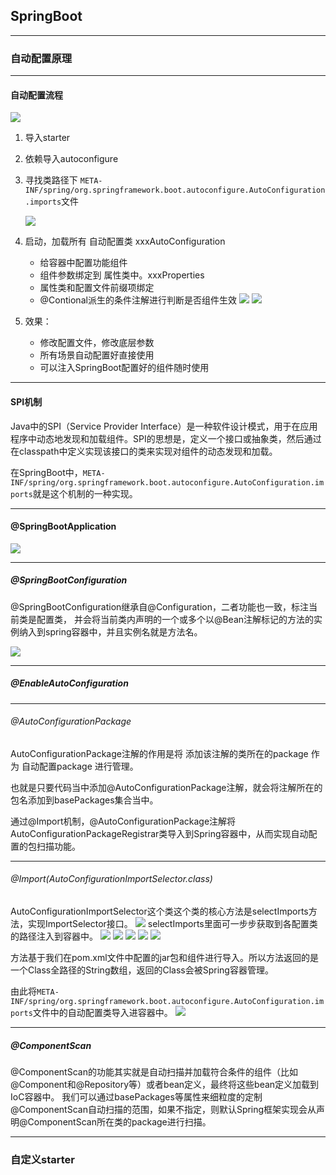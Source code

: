 ## SpringBoot

---

### 自动配置原理

---

#### 自动配置流程

![](http://alexali.oss-cn-guangzhou.aliyuncs.com/pasteimageintomarkdown/2025-04-10/129651993742875.png?Expires=4897869980&OSSAccessKeyId=LTAI5tBX2zkmA8G3Aw5HNqtH&Signature=WQOfg6tTdk7CzrvZx49RUTWaEQw%3D)

1. 导入starter
2. 依赖导入autoconfigure
3. 寻找类路径下 `META-INF/spring/org.springframework.boot.autoconfigure.AutoConfiguration.imports`文件

   ![](http://alexali.oss-cn-guangzhou.aliyuncs.com/pasteimageintomarkdown/2025-04-10/130277704737291.png?Expires=4897870605&OSSAccessKeyId=LTAI5tBX2zkmA8G3Aw5HNqtH&Signature=vAKkhZd2WNUDj6eRu5gi%2FhKeH5E%3D)

4. 启动，加载所有 自动配置类 xxxAutoConfiguration
   * 给容器中配置功能组件
   * 组件参数绑定到 属性类中。xxxProperties
   * 属性类和配置文件前缀项绑定
   * @Contional派生的条件注解进行判断是否组件生效
   ![](http://alexali.oss-cn-guangzhou.aliyuncs.com/pasteimageintomarkdown/2025-04-10/130809484255041.png?Expires=4897871137&OSSAccessKeyId=LTAI5tBX2zkmA8G3Aw5HNqtH&Signature=F6EcPDWG8P3nnPA1hWUh9ruALoM%3D)
   ![](http://alexali.oss-cn-guangzhou.aliyuncs.com/pasteimageintomarkdown/2025-04-10/130828339367125.png?Expires=4897871156&OSSAccessKeyId=LTAI5tBX2zkmA8G3Aw5HNqtH&Signature=r4oE5RM9%2FTGmtogLXwG2STSbT3Q%3D)

5. 效果：
   * 修改配置文件，修改底层参数
   * 所有场景自动配置好直接使用
   * 可以注入SpringBoot配置好的组件随时使用

---

#### SPI机制
Java中的SPI（Service Provider Interface）是一种软件设计模式，用于在应用程序中动态地发现和加载组件。SPI的思想是，定义一个接口或抽象类，然后通过在classpath中定义实现该接口的类来实现对组件的动态发现和加载。

在SpringBoot中，`META-INF/spring/org.springframework.boot.autoconfigure.AutoConfiguration.imports`就是这个机制的一种实现。

---

#### @SpringBootApplication

![](http://alexali.oss-cn-guangzhou.aliyuncs.com/pasteimageintomarkdown/2025-04-10/131425217448958.png?Expires=4897873274&OSSAccessKeyId=LTAI5tBX2zkmA8G3Aw5HNqtH&Signature=DKBfTEyD8HPWsPu%2BYm47Qu%2BdyDA%3D)

---

##### @SpringBootConfiguration
@SpringBootConfiguration继承自@Configuration，二者功能也一致，标注当前类是配置类， 并会将当前类内声明的一个或多个以@Bean注解标记的方法的实例纳入到spring容器中，并且实例名就是方法名。

![](http://alexali.oss-cn-guangzhou.aliyuncs.com/pasteimageintomarkdown/2025-04-10/131577186553166.png?Expires=4897873426&OSSAccessKeyId=LTAI5tBX2zkmA8G3Aw5HNqtH&Signature=%2FkV0Abi8ZD5utqPNSyXNjhjeJMc%3D)

---

##### @EnableAutoConfiguration

---

###### @AutoConfigurationPackage
AutoConfigurationPackage注解的作用是将 添加该注解的类所在的package 作为 自动配置package 进行管理。

也就是只要代码当中添加@AutoConfigurationPackage注解，就会将注解所在的包名添加到basePackages集合当中。

通过@Import机制，@AutoConfigurationPackage注解将AutoConfigurationPackageRegistrar类导入到Spring容器中，从而实现自动配置的包扫描功能。

---

###### @Import(AutoConfigurationImportSelector.class)
AutoConfigurationImportSelector这个类这个类的核心方法是selectImports方法，实现ImportSelector接口。
![](http://alexali.oss-cn-guangzhou.aliyuncs.com/pasteimageintomarkdown/2025-04-10/136734244335875.png?Expires=4897878583&OSSAccessKeyId=LTAI5tBX2zkmA8G3Aw5HNqtH&Signature=n5atqNbPaYFyVtMBl3VTks8Tsw0%3D)
selectImports里面可一步步获取到各配置类的路径注入到容器中。
![](http://alexali.oss-cn-guangzhou.aliyuncs.com/pasteimageintomarkdown/2025-04-10/136876611877375.png?Expires=4897878725&OSSAccessKeyId=LTAI5tBX2zkmA8G3Aw5HNqtH&Signature=X3iGokeBFFjKs6cbySqol9C1%2FoU%3D)
![](http://alexali.oss-cn-guangzhou.aliyuncs.com/pasteimageintomarkdown/2025-04-10/137050984287458.png?Expires=4897878900&OSSAccessKeyId=LTAI5tBX2zkmA8G3Aw5HNqtH&Signature=qOtqXGnRAWpA2kPLlBqM4D2kTFo%3D)
![](http://alexali.oss-cn-guangzhou.aliyuncs.com/pasteimageintomarkdown/2025-04-10/137184418808916.png?Expires=4897879033&OSSAccessKeyId=LTAI5tBX2zkmA8G3Aw5HNqtH&Signature=zqeg8e6jmjF3JEc0qRRcHEyOIZg%3D)
![](http://alexali.oss-cn-guangzhou.aliyuncs.com/pasteimageintomarkdown/2025-04-10/137256709304875.png?Expires=4897879105&OSSAccessKeyId=LTAI5tBX2zkmA8G3Aw5HNqtH&Signature=Hqq7XohoXsfet3N1vg4KyM37MJY%3D)
![](http://alexali.oss-cn-guangzhou.aliyuncs.com/pasteimageintomarkdown/2025-04-10/137330697356666.png?Expires=4897879179&OSSAccessKeyId=LTAI5tBX2zkmA8G3Aw5HNqtH&Signature=pyDsfrTo%2FxCUYOWEkaB7G6x8%2Bt4%3D)

方法基于我们在pom.xml文件中配置的jar包和组件进行导入。所以方法返回的是一个Class全路径的String数组，返回的Class会被Spring容器管理。

由此将`META-INF/spring/org.springframework.boot.autoconfigure.AutoConfiguration.imports`文件中的自动配置类导入进容器中。
![](http://alexali.oss-cn-guangzhou.aliyuncs.com/pasteimageintomarkdown/2025-04-10/137379520710916.png?Expires=4897879228&OSSAccessKeyId=LTAI5tBX2zkmA8G3Aw5HNqtH&Signature=U4T1teTQm2sUI7kM2SxFxNyu62I%3D)

---

##### @ComponentScan
@ComponentScan的功能其实就是自动扫描并加载符合条件的组件（比如@Component和@Repository等）或者bean定义，最终将这些bean定义加载到IoC容器中。
我们可以通过basePackages等属性来细粒度的定制@ComponentScan自动扫描的范围，如果不指定，则默认Spring框架实现会从声明@ComponentScan所在类的package进行扫描。

---

### 自定义starter













